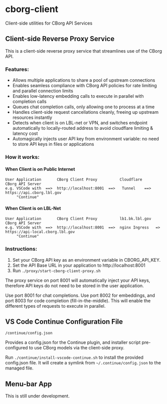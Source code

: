 # cborg-client

Client-side utilities for CBorg API Services

## Client-side Reverse Proxy Service

This is a client-side reverse proxy service that streamlines use of the CBorg API.

### Features:

- Allows multiple applications to share a pool of upstream connections
- Enables seamless compliance with CBorg API policies for rate limiting and parallel connection limits
- Enables low-latency embedding calls to execute in parallel with completion calls
- Queues chat completion calls, only allowing one to process at a time
- Handles client-side request cancellations cleanly, freeing up upstream resources instantly
- Detects when client is on LBL-net or VPN, and switches endpoint automatically to locally-routed address to avoid cloudflare limiting & latency cost
- Automagically injects user API key from environment variable: no need to store API keys in files or applications


### How it works:

#### When Client is on Public Internet

```
User Application       CBorg Client Proxy          Cloudflare      CBorg API Server
e.g. VSCode with  ==>  http://localhost:8001  ==>   Tunnel    ==>  https://api.cborg.lbl.gov
     "Continue"
```

#### When Client is on LBL-Net

```
User Application       CBorg Client Proxy          lb1.bk.lbl.gov     CBorg API Server
e.g. VSCode with  ==>  http://localhost:8001  ==>  nginx Ingress   => https://api-local.cborg.lbl.gov
     "Continue"
```

### Instructions:

1. Set your CBorg API key as an environment variable in CBORG_API_KEY.
2. Set the API Base URL in your application to http://localhost:8001
3. Run `./proxy/start-cborg-client-proxy.sh`

The proxy service on port 8001 will automatically inject your API keys, therefore API keys do not need to be stored in the user application.

Use port 8001 for chat completions. Use port 8002 for embeddings, and port 8003 for code completion (fill-in-the-middle). This will enable the different types of requests to execute in parallel.

## VS Code Continue Configuration File

`/continue/config.json`

Provides a config.json for the Continue plugin, and installer script pre-configured to use CBorg models via the client-side proxy.

Run `./continue/install-vscode-continue.sh` to install the provided config.json file. It will create a symlink from `~/.continue/config.json` to the managed file.

## Menu-bar App

This is still under development.



